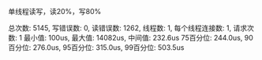 单线程读写，读20%，写80%

总次数: 5145, 写错误数: 0, 读错误数: 1262, 线程数: 1, 每个线程连接数: 1, 请求次数: 1
最小值: 100us, 最大值: 14082us, 中间值: 232.6us
75百分位: 244.0us, 90百分位: 276.0us, 95百分位: 315.0us, 99百分位: 503.5us